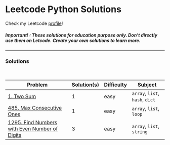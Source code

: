 # Leetcode Python Solutions

Check my Leetcode [profile](https://leetcode.com/u/hevalhazal/)!

##### Important! : These solutions for education purpose only. Don't directly use them on Letcode. Create your own solutions to learn more.

---


### Solutions

<br>

| Problem | Solution(s) | Difficulty | Subject |
|-------------------------------------------------------------------|-------------|------------|---------------------------------|
| [1. Two Sum](solutions/1_two_sum.md) | 1 | easy | `array`, `list`, `hash`, `dict` | 
| [485. Max Consecutive Ones](solutions/485_Max_Consecutive_Ones.md) | 1 | easy | `array`, `list`, `loop` |
| [1295. Find Numbers with Even Number of Digits](solutions/1295_Find_Numbers_with_Even_Number_of_Digits.md) | 3 | easy | `array`, `list`, `string` |